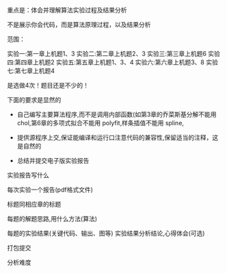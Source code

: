重点是：体会并理解算法实验过程及结果分析



不是展示你会代码，而是算法原理过程，以及结果分析

范围：

实验一:第一章上机题1、3 实验二:第二章上机题2、3 实验三:第三章上机题6 实验四:第四章上机题2 实验五:第五章上机题1、3、4 实验六:第六章上机题3、8 实验七:第七章上机题4

是选做4次！题目还是不少的！



下面的要求是显然的

- 自己编写主要算法程序,而不是调用内部函数(如第3章的乔菜斯基分解不能用chol,第6章的多项式拟合不能用 polyfit,样条插值不能用 spline, 

- 提供源程序上交,保证能编译和运行口注意代码的兼容性,保留适当的注释，这是自然的

- 总结并提交电子版实验报告



实验报告写什么

每次实验一个报告(pdf格式文件)

标题同相应章的标题

每题的解题思路,用什么方法(算法) 

每题的实验结果(关键代码、输出、图等) 实验结果分析结论,心得体会(可选)

打包提交



分析难度